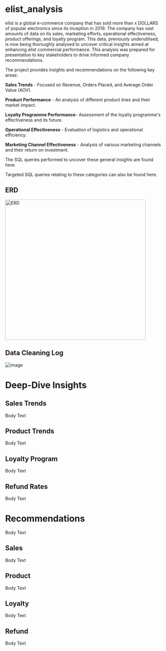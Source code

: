 # elist_analysis
elist is a global e-commerce company that has sold more than x DOLLARS of popular electronics since its inception in 2019. The company has vast amounts of data on its sales, marketing efforts, operational effectiveness, product offerings, and loyalty program. This data, previously underutilised, is now being thoroughly analysed to uncover critical insights aimed at enhancing elist commercial performance. This analysis was prepared for presentation to key stakeholders to drive informed company recommendations.

The project provides insights and recommendations on the following key areas:

**Sales Trends** - Focused on Revenue, Orders Placed, and Average Order Value (AOV).

**Product Performance** - An analysis of different product lines and their market impact.

**Loyalty Programme Performance**- Assessment of the loyalty programme's effectiveness and its future.

**Operational Effectiveness** - Evaluation of logistics and operational efficiency.

**Marketing Channel Effectiveness** - Analysis of various marketing channels and their return on investment.


The SQL queries performed to uncover these general insights are found here.

Targeted SQL queries relating to these categories can also be found here.

## ERD
<img width="450" alt="ERD" src="https://github.com/user-attachments/assets/5add595f-9347-4568-9dd6-7f7e6e8297c3">

## Data Cleaning Log

![image](https://github.com/user-attachments/assets/088d8c77-f01f-4890-b2ff-21ddb7934ecf)

# Deep-Dive Insights

## Sales Trends 
Body Text 

## Product Trends
Body Text 

## Loyalty Program
Body Text 

## Refund Rates
Body Text 

# Recommendations
Body Text

## Sales 
Body Text

## Product 
Body Text

## Loyalty 
Body Text

## Refund 
Body Text

